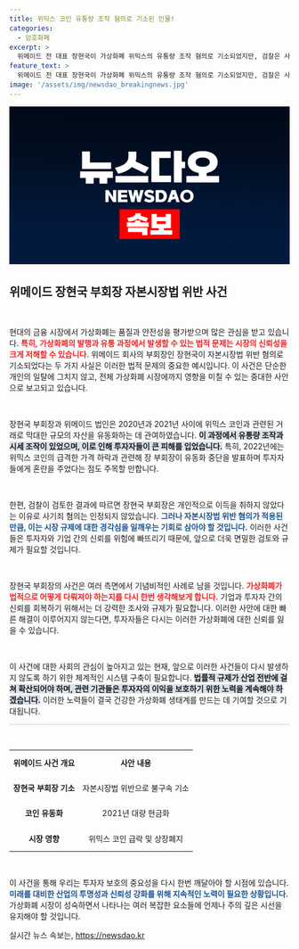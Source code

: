 ```yaml
---
title: 위믹스 코인 유통량 조작 혐의로 기소된 인물!
categories:
  - 암호화폐
excerpt: >
  위메이드 전 대표 장현국이 가상화폐 위믹스의 유통량 조작 혐의로 기소되었지만, 검찰은 사기 혐의는 없는 것으로 판단됐다. 투자자들의 불만이 고조되는 가운데, 이번 사건의 전말과 향후 법적 대응은 주목할 만하다!
feature_text: >
  위메이드 전 대표 장현국이 가상화폐 위믹스의 유통량 조작 혐의로 기소되었지만, 검찰은 사기 혐의는 없는 것으로 판단됐다. 투자자들의 불만이 고조되는 가운데, 이번 사건의 전말과 향후 법적 대응은 주목할 만하다!
image: '/assets/img/newsdao_breakingnews.jpg'
---
```


<p><img src="/assets/img/newsdao_breakingnews.jpg" alt="firstkoreanews 속보" /></p>

<h2 data-ke-size="size26">위메이드 장현국 부회장 자본시장법 위반 사건</h2>

<p data-ke-size="size16">&nbsp;</p>  

<p>현대의 금융 시장에서 가상화폐는 품질과 안전성을 평가받으며 많은 관심을 받고 있습니다. <b><span style="color: #ee2323;">특히, 가상화폐의 발행과 유통 과정에서 발생할 수 있는 법적 문제는 시장의 신뢰성을 크게 저해할 수 있습니다.</span></b> 위메이드 회사의 부회장인 장현국이 자본시장법 위반 혐의로 기소되었다는 두 가지 사실은 이러한 법적 문제의 중요한 예시입니다. 이 사건은 단순한 개인의 일탈에 그치지 않고, 전체 가상화폐 시장에까지 영향을 미칠 수 있는 중대한 사안으로 보고되고 있습니다.</p>

<p data-ke-size="size16">&nbsp;</p> 

<p>장현국 부회장과 위메이드 법인은 2020년과 2021년 사이에 위믹스 코인과 관련된 거래로 막대한 규모의 자산을 유동화하는 데 관여하였습니다. <b><span style="background-color: #21538527;">이 과정에서 유통량 조작과 시세 조작이 있었으며, 이로 인해 투자자들이 큰 피해를 입었습니다.</span></b> 특히, 2022년에는 위믹스 코인의 급격한 가격 하락과 관련해 장 부회장이 유동화 중단을 발표하며 투자자들에게 혼란을 주었다는 점도 주목할 만합니다.</p>

<p data-ke-size="size16">&nbsp;</p> 

<p>한편, 검찰이 검토한 결과에 따르면 장현국 부회장은 개인적으로 이득을 취하지 않았다는 이유로 사기죄 혐의는 인정되지 않았습니다. <b><span style="color: #1a5490;">그러나 자본시장법 위반 혐의가 적용된 만큼, 이는 시장 규제에 대한 경각심을 일깨우는 기회로 삼아야 할 것입니다.</span></b> 이러한 사건들은 투자자와 기업 간의 신뢰를 위험에 빠뜨리기 때문에, 앞으로 더욱 면밀한 검토와 규제가 필요할 것입니다.</p>

<p data-ke-size="size16">&nbsp;</p>

<p>장현국 부회장의 사건은 여러 측면에서 기념비적인 사례로 남을 것입니다. <b><span style="color: #ee2323;">가상화폐가 법적으로 어떻게 다뤄져야 하는지를 다시 한번 생각해보게 합니다.</span></b> 기업과 투자자 간의 신뢰를 회복하기 위해서는 더 강력한 조사와 규제가 필요합니다. 이러한 사안에 대한 빠른 해결이 이루어지지 않는다면, 투자자들은 다시는 이러한 가상화폐에 대한 신뢰를 잃을 수 있습니다.</p>

<p data-ke-size="size16">&nbsp;</p>

<p>이 사건에 대한 사회의 관심이 높아지고 있는 현재, 앞으로 이러한 사건들이 다시 발생하지 않도록 하기 위한 체계적인 시스템 구축이 필요합니다. <b><span style="background-color: #21538527;">법률적 규제가 산업 전반에 걸쳐 확산되어야 하며, 관련 기관들은 투자자의 이익을 보호하기 위한 노력을 계속해야 하겠습니다.</span></b> 이러한 노력들이 결국 건강한 가상화폐 생태계를 만드는 데 기여할 것으로 기대됩니다.</p>

<hr style="height: 1px; background-color: #ccc; border: none;"/>

<p data-ke-size="size16">&nbsp;</p> 

<table style="width: 100%; border-collapse: collapse;">
  <tr>
    <td style="text-align: center; height: 40px;"><b>위메이드 사건 개요</b></td>
    <td style="text-align: center; height: 40px;"><b>사안 내용</b></td>
  </tr>
  <tr>
    <td style="text-align: center; height: 40px;"><b>장현국 부회장 기소</b></td>
    <td style="text-align: center; height: 40px;">자본시장법 위반으로 불구속 기소</td>
  </tr>
  <tr>
    <td style="text-align: center; height: 40px;"><b>코인 유동화</b></td>
    <td style="text-align: center; height: 40px;">2021년 대량 현금화</td>
  </tr>
  <tr>
    <td style="text-align: center; height: 40px;"><b>시장 영향</b></td>
    <td style="text-align: center; height: 40px;">위믹스 코인 급락 및 상장폐지</td>
  </tr>
</table>

<p data-ke-size="size16">&nbsp;</p> 

<p>이 사건을 통해 우리는 투자자 보호의 중요성을 다시 한번 깨달아야 할 시점에 있습니다. <b><span style="color: #1a5490;">미래를 대비한 산업의 투명성과 신뢰성 강화를 위해 지속적인 노력이 필요한 상황입니다.</span></b> 가상화폐 시장이 성숙하면서 나타나는 여러 복잡한 요소들에 언제나 주의 깊은 시선을 유지해야 할 것입니다.</p>
실시간 뉴스 속보는, <a href="https://newsdao.kr" rel="dofollow">https://newsdao.kr</a>


